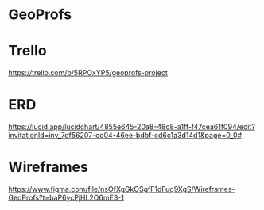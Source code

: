 # GeoProfs

# Trello
https://trello.com/b/5RPOxYP5/geoprofs-project

# ERD
https://lucid.app/lucidchart/4855e645-20a8-48c8-a1ff-f47cea61f094/edit?invitationId=inv_7df56207-cd04-46ee-bdbf-cd6c1a3d14d1&page=0_0#

# Wireframes
https://www.figma.com/file/nsOfXgGkOSgfF1dFuq9XgS/Wireframes-GeoProfs?t=baP6ycPjHL2O6mE3-1
